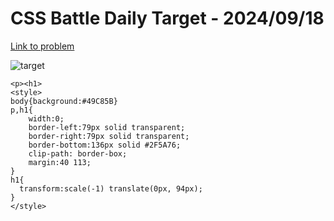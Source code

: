 # CSS Battle Daily Target - 2024/09/18

[Link to problem](https://cssbattle.dev/play/WP4b3DR5IPxnV1KtlC8i)

![target](https://firebasestorage.googleapis.com/v0/b/cssbattleapp.appspot.com/o/user%2Fe6YbeBahWNPT7VpE2rE2p85byxa2%2Ftargets%2Ftarget_16ZQOH4.png?alt=media)


```
<p><h1>
<style>
body{background:#49C85B}
p,h1{
    width:0;
    border-left:79px solid transparent;
    border-right:79px solid transparent;
    border-bottom:136px solid #2F5A76;
    clip-path: border-box;
    margin:40 113;   
}
h1{
  transform:scale(-1) translate(0px, 94px);
}
</style>
```